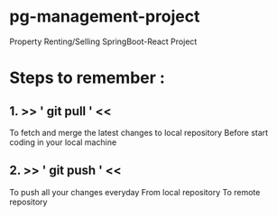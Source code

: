 # pg-management-project
Property Renting/Selling SpringBoot-React Project

# Steps to remember : 

## 1. >>  ' git pull ' <<
To fetch and merge the latest changes to local repository
Before start coding in your local machine

## 2. >>  ' git push ' <<
To push all your changes everyday
From local repository To remote repository
